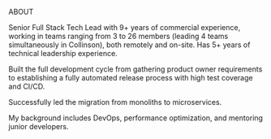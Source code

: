 ABOUT

Senior Full Stack Tech Lead with 9+ years of commercial experience, working in teams ranging
from 3 to 26 members (leading 4 teams simultaneously in Collinson), both remotely and on-site.
Has 5+ years of technical leadership experience.

Built the full development cycle from gathering product owner requirements to establishing a fully
automated release process with high test coverage and CI/CD. 

Successfully led the migration from
monoliths to microservices. 

My background includes DevOps, performance optimization, and
mentoring junior developers.

